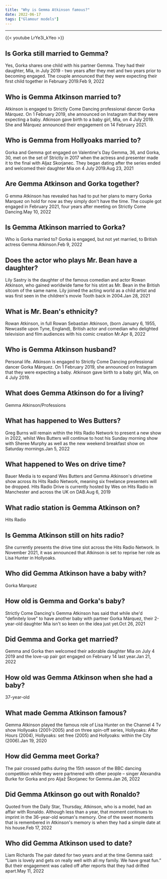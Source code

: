 ```yaml
---
title: "Why is Gemma Atkinson famous?"
date: 2022-06-17
tags: ["Glamour models"]
---
```


---
{{< youtube LrYe3i_kYeo >}}
## Is Gorka still married to Gemma?
Yes, Gorka shares one child with his partner Gemma. They had their daughter, Mia, in July 2019 - two years after they met and two years prior to becoming engaged. The couple announced that they were expecting their first child together in February 2019.Feb 9, 2022

## Who is Gemma Atkinson married to?
Atkinson is engaged to Strictly Come Dancing professional dancer Gorka Márquez. On 1 February 2019, she announced on Instagram that they were expecting a baby. Atkinson gave birth to a baby girl, Mia, on 4 July 2019. She and Márquez announced their engagement on 14 February 2021.

## Who is Gemma from Hollyoaks married to?
Gorka and Gemma got engaged on Valentine's Day Gemma, 36, and Gorka, 30, met on the set of Strictly in 2017 when the actress and presenter made it to the final with Aljaz Skorjanec. They began dating after the series ended and welcomed their daughter Mia on 4 July 2019.Aug 23, 2021

## Are Gemma Atkinson and Gorka together?
G emma Atkinson has revealed has had to put her plans to marry Gorka Marquez on hold for now as they simply don't have the time. The couple got engaged in February 2021, four years after meeting on Strictly Come Dancing.May 10, 2022

## Is Gemma Atkinson married to Gorka?
Who is Gorka married to? Gorka is engaged, but not yet married, to British actress Gemma Atkinson.Feb 9, 2022

## Does the actor who plays Mr. Bean have a daughter?
Lily Sastry is the daughter of the famous comedian and actor Rowan Atkinson, who gained worldwide fame for his stint as Mr. Bean in the British sitcom of the same name. Lily joined the acting world as a child artist and was first seen in the children's movie Tooth back in 2004.Jan 28, 2021

## What is Mr. Bean's ethnicity?
Rowan Atkinson, in full Rowan Sebastian Atkinson, (born January 6, 1955, Newcastle upon Tyne, England), British actor and comedian who delighted television and film audiences with his comic creation Mr.Apr 8, 2022

## Who is Gemma Atkinson husband?
Personal life. Atkinson is engaged to Strictly Come Dancing professional dancer Gorka Márquez. On 1 February 2019, she announced on Instagram that they were expecting a baby. Atkinson gave birth to a baby girl, Mia, on 4 July 2019.

## What does Gemma Atkinson do for a living?
Gemma Atkinson/Professions

## What has happened to Wes Butters?
Greg Burns will remain within the Hits Radio Network to present a new show in 2022, whilst Wes Butters will continue to host his Sunday morning show with Sheree Murphy as well as the new weekend breakfast show on Saturday mornings.Jan 5, 2022

## What happened to Wes on drive time?
Bauer Media is to expand Wes Butters and Gemma Atkinson's drivetime show across its Hits Radio Network, meaning six freelance presenters will be dropped. Hits Radio Drive is currently hosted by Wes on Hits Radio in Manchester and across the UK on DAB.Aug 6, 2019

## What radio station is Gemma Atkinson on?
Hits Radio

## Is Gemma Atkinson still on hits radio?
She currently presents the drive time slot across the Hits Radio Network. In November 2021, it was announced that Atkinson is set to reprise her role as Lisa Hunter in Hollyoaks.

## Who did Gemma Atkinson have a baby with?
Gorka Marquez

## How old is Gemma and Gorka's baby?
Strictly Come Dancing's Gemma Atkinson has said that while she'd "definitely love" to have another baby with partner Gorka Márquez, their 2-year-old daughter Mia isn't so keen on the idea just yet.Oct 26, 2021

## Did Gemma and Gorka get married?
Gemma and Gorka then welcomed their adorable daughter Mia on July 4 2019 and the love-up pair got engaged on February 14 last year.Jan 21, 2022

## How old was Gemma Atkinson when she had a baby?
37-year-old

## What made Gemma Atkinson famous?
Gemma Atkinson played the famous role of Lisa Hunter on the Channel 4 Tv show Hollyoaks (2001–2005) and on three spin-off series, Hollyoaks: After Hours (2004), Hollyoaks: set free (2005) and Hollyoaks: within the City (2006).Jan 19, 2020

## How did Gemma meet Gorka?
The pair crossed paths during the 15th season of the BBC dancing competition while they were partnered with other people – singer Alexandra Burke for Gorka and pro Aljaž Škorjanec for Gemma.Jan 26, 2022

## Did Gemma Atkinson go out with Ronaldo?
Quoted from the Daily Star, Thursday, Atkinson, who is a model, had an affair with Ronaldo. Although less than a year, that moment continues to imprint in the 36-year-old woman's memory. One of the sweet moments that is remembered in Atkinson's memory is when they had a simple date at his house.Feb 17, 2022

## Who did Gemma Atkinson used to date?
Liam Richards The pair dated for two years and at the time Gemma said: “Liam is lovely and gets on really well with all my family. We have great fun.” But their engagement was called off after reports that they had drifted apart.May 11, 2022

